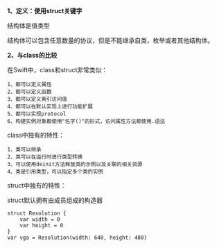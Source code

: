 **1、定义：使用struct关键字**

结构体是值类型

结构体可以包含任意数量的协议，但是不能继承自类，枚举或者其他结构体。

**2、与class的比较**

在Swift中，class和struct非常类似：

	1、都可以定义属性
	2、都可以定义函数
	3、都可以定义索引访问值
	4、都可以在默认实现上进行功能扩展
	5、都可以实现protocol
	6、构建实例对象都使用"名字()"的形式，访问属性方法都使用.语法

class中独有的特性：

	1、类可以继承
	2、类可以在运行时进行类型转换
	3、可以使用deinit方法释放类的示例以及关联的相关资源
	4、类是引用类型，可以指定多个类的实例

struct中独有的特性：

struct默认拥有由成员组成的构造器

	struct Resolution {
	    var width = 0
	    var height = 0
	}
	var vga = Resolution(width: 640, height: 480)